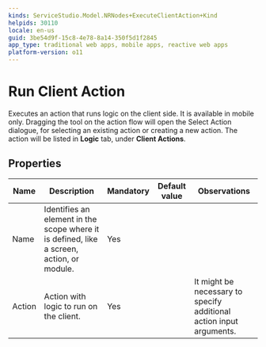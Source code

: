 ```yaml
---
kinds: ServiceStudio.Model.NRNodes+ExecuteClientAction+Kind
helpids: 30110
locale: en-us
guid: 3be54d9f-15c8-4e78-8a14-350f5d1f2845
app_type: traditional web apps, mobile apps, reactive web apps
platform-version: o11
---
```


# Run Client Action

Executes an action that runs logic on the client side. It is available in mobile only. Dragging the tool on the action flow will open the Select Action dialogue, for selecting an existing action or creating a new action. The action will be listed in **Logic** tab, under **Client Actions**.

## Properties

<table markdown="1">
<thead>
<tr>
<th>Name</th>
<th>Description</th>
<th>Mandatory</th>
<th>Default value</th>
<th>Observations</th>
</tr>
</thead>
<tbody>
<tr>
<td title="Name">Name</td>
<td>Identifies an element in the scope where it is defined, like a screen, action, or module.</td>
<td>Yes</td>
<td></td>
<td></td>
</tr>
<tr>
<td title="Action">Action</td>
<td>Action with logic to run on the client.</td>
<td>Yes</td>
<td></td>
<td>It might be necessary to specify additional action input arguments.</td>
</tr>
</tbody>
</table>

